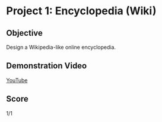 # Project 1: Encyclopedia (Wiki) 

## Objective 
Design a Wikipedia-like online encyclopedia.

## Demonstration Video
[YouTube](https://youtu.be/4dgoMSCRLjg)

## Score
1/1
